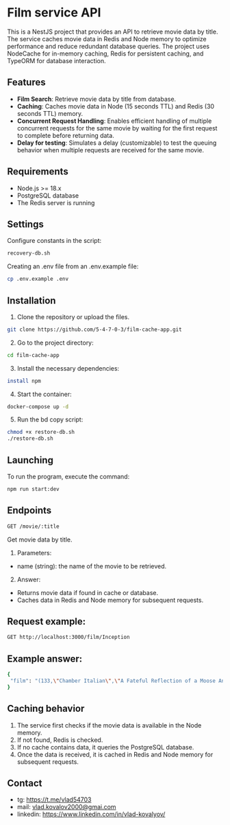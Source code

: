 # Film service API

This is a NestJS project that provides an API to retrieve movie data by title. The service caches movie data in Redis and Node memory to optimize performance and reduce redundant database queries. The project uses NodeCache for in-memory caching, Redis for persistent caching, and TypeORM for database interaction.

## Features

- **Film Search**: Retrieve movie data by title from database.
- **Caching**: Caches movie data in Node (15 seconds TTL) and Redis (30 seconds TTL) memory.
- **Concurrent Request Handling**: Enables efficient handling of multiple concurrent requests for the same movie by waiting for the first request to complete before returning data.
- **Delay for testing**: Simulates a delay (customizable) to test the queuing behavior when multiple requests are received for the same movie.

## Requirements

- Node.js >= 18.x
- PostgreSQL database
- The Redis server is running

## Settings

Configure constants in the script:

```bash
recovery-db.sh
```

Creating an .env file from an .env.example file:

```bash
cp .env.example .env
```

## Installation

1. Clone the repository or upload the files.

```bash
git clone https://github.com/5-4-7-0-3/film-cache-app.git
```

2. Go to the project directory:

```bash
cd film-cache-app
```

3. Install the necessary dependencies:

```bash
install npm
```

4. Start the container:

```bash
docker-compose up -d
```

5. Run the bd copy script:

```bash
chmod +x restore-db.sh
./restore-db.sh
```

## Launching

To run the program, execute the command:

```bash
npm run start:dev
```

## Endpoints

```bash
GET /movie/:title
```

Get movie data by title.

1. Parameters:
- name (string): the name of the movie to be retrieved.
2. Answer:
- Returns movie data if found in cache or database.
- Caches data in Redis and Node memory for subsequent requests.

## Request example:

```bash
GET http://localhost:3000/film/Inception

```

## Example answer:

```bash
{
 "film": "(133,\"Chamber Italian\",\"A Fateful Reflection of a Moose And a Husband who must defeat a monkey in Nigeria\",2006,1,7,4.99,117,14.99,NC- 17 ,"2013-05-26 14:50:58.951",{Trailers},\"'chamber':1 'fate':4 'husband':11 'italian':2 'monkey':16 'moos' :8 'must':13 'nigeria':18 'overcom':14 'reflect':5\")"
}
```

## Caching behavior

1. The service first checks if the movie data is available in the Node memory.
2. If not found, Redis is checked.
3. If no cache contains data, it queries the PostgreSQL database.
4. Once the data is received, it is cached in Redis and Node memory for subsequent requests.

## Contact

- tg: https://t.me/vlad54703
- mail: vlad.kovalov2000@gmai.com
- linkedin: https://www.linkedin.com/in/vlad-kovalyov/

